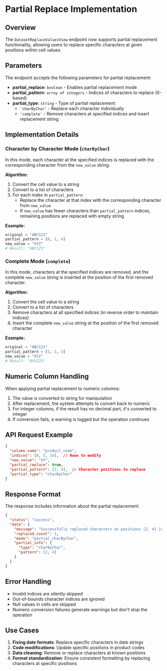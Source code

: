 # Partial Replace Implementation

## Overview

The `DatasetReplaceValuesView` endpoint now supports partial replacement functionality, allowing users to replace specific characters at given positions within cell values.

## Parameters

The endpoint accepts the following parameters for partial replacement:

- **partial_replace**: `boolean` - Enables partial replacement mode
- **partial_pattern**: `array of integers` - Indices of characters to replace (0-based)
- **partial_type**: `string` - Type of partial replacement:
  - `'charByChar'` - Replace each character individually
  - `'complete'` - Remove characters at specified indices and insert replacement string

## Implementation Details

### Character by Character Mode (`charByChar`)

In this mode, each character at the specified indices is replaced with the corresponding character from the `new_value` string.

**Algorithm:**
1. Convert the cell value to a string
2. Convert to a list of characters
3. For each index in `partial_pattern`:
   - Replace the character at that index with the corresponding character from `new_value`
   - If `new_value` has fewer characters than `partial_pattern` indices, remaining positions are replaced with empty string

**Example:**
```python
original = "ABC123"
partial_pattern = [0, 2, 4]
new_value = "XYZ"
# Result: "XBY1Z3"
```

### Complete Mode (`complete`)

In this mode, characters at the specified indices are removed, and the complete `new_value` string is inserted at the position of the first removed character.

**Algorithm:**
1. Convert the cell value to a string
2. Convert to a list of characters
3. Remove characters at all specified indices (in reverse order to maintain indices)
4. Insert the complete `new_value` string at the position of the first removed character

**Example:**
```python
original = "ABC123"
partial_pattern = [1, 2, 3]
new_value = "XYZ"
# Result: "AXYZ23"
```

## Numeric Column Handling

When applying partial replacement to numeric columns:

1. The value is converted to string for manipulation
2. After replacement, the system attempts to convert back to numeric
3. For integer columns, if the result has no decimal part, it's converted to integer
4. If conversion fails, a warning is logged but the operation continues

## API Request Example

```json
{
  "column_name": "product_code",
  "indices": [0, 5, 10],  // Rows to modify
  "new_value": "XY",
  "partial_replace": true,
  "partial_pattern": [2, 4],  // Character positions to replace
  "partial_type": "charByChar"
}
```

## Response Format

The response includes information about the partial replacement:

```json
{
  "status": "success",
  "data": {
    "message": "Successfully replaced characters at positions [2, 4] in 3 values",
    "replaced_count": 3,
    "mode": "partial_charByChar",
    "partial_info": {
      "type": "charByChar",
      "pattern": [2, 4]
    }
  }
}
```

## Error Handling

- Invalid indices are silently skipped
- Out-of-bounds character indices are ignored
- Null values in cells are skipped
- Numeric conversion failures generate warnings but don't stop the operation

## Use Cases

1. **Fixing date formats**: Replace specific characters in date strings
2. **Code modifications**: Update specific positions in product codes
3. **Data cleaning**: Remove or replace characters at known positions
4. **Format standardization**: Ensure consistent formatting by replacing characters at specific positions